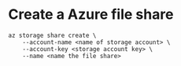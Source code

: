 # Create a Azure file share
```
az storage share create \
    --account-name <name of storage account> \
    --account-key <storage account key> \
    --name <name the file share>
```